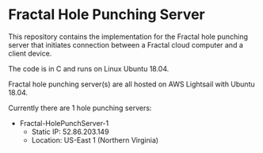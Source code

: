 # Fractal Hole Punching Server

This repository contains the implementation for the Fractal hole punching server that initiates connection between a Fractal cloud computer and a client device.

The code is in C and runs on Linux Ubuntu 18.04.

Fractal hole punching server(s) are all hosted on AWS Lightsail with Ubuntu 18.04.

Currently there are 1 hole punching servers:
- Fractal-HolePunchServer-1
    - Static IP: 52.86.203.149
    - Location: US-East 1 (Northern Virginia)
